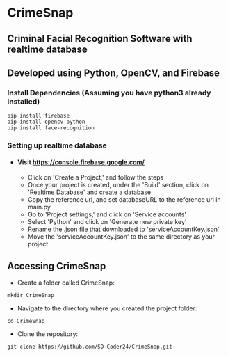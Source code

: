 # CrimeSnap
## Criminal Facial Recognition Software with realtime database 

## Developed using Python, OpenCV, and Firebase

### Install Dependencies (Assuming you have python3 already installed)
```
pip install firebase
pip install opencv-python
pip install face-recognition
```
### Setting up realtime database
- #### Visit https://console.firebase.google.com/ 
  - Click on 'Create a Project,' and follow the steps
  - Once your project is created, under the 'Build' section, click on 'Realtime Database' and create a database
  - Copy the reference url, and set databaseURL to the reference url in main.py
  - Go to 'Project settings,' and click on 'Service accounts'
  - Select 'Python' and click on 'Generate new private key'
  - Rename the .json file that downloaded to 'serviceAccountKey.json'
  - Move the 'serviceAccountKey.json' to the same directory as your project

## Accessing CrimeSnap
- Create a folder called CrimeSnap:
```
mkdir CrimeSnap
```
- Navigate to the directory where you created the project folder:
```
cd CrimeSnap
```
- Clone the repository:
```
git clone https://github.com/SD-Coder24/CrimeSnap.git
```
